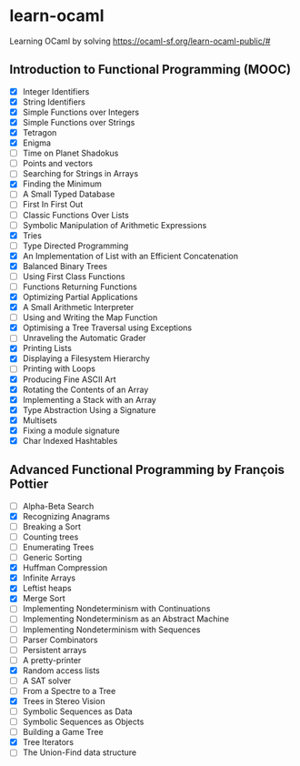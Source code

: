 # learn-ocaml
Learning OCaml by solving https://ocaml-sf.org/learn-ocaml-public/#
## Introduction to Functional Programming (MOOC)
- [x] Integer Identifiers
- [x] String Identifiers
- [x] Simple Functions over Integers
- [x] Simple Functions over Strings
- [x] Tetragon
- [x] Enigma
- [ ] Time on Planet Shadokus
- [ ] Points and vectors
- [ ] Searching for Strings in Arrays
- [x] Finding the Minimum
- [ ] A Small Typed Database
- [ ] First In First Out
- [ ] Classic Functions Over Lists
- [ ] Symbolic Manipulation of Arithmetic Expressions
- [x] Tries
- [ ] Type Directed Programming
- [x] An Implementation of List with an Efficient Concatenation
- [x] Balanced Binary Trees
- [ ] Using First Class Functions
- [ ] Functions Returning Functions
- [x] Optimizing Partial Applications
- [x] A Small Arithmetic Interpreter
- [ ] Using and Writing the Map Function
- [x] Optimising a Tree Traversal using Exceptions
- [ ] Unraveling the Automatic Grader
- [x] Printing Lists
- [x] Displaying a Filesystem Hierarchy
- [ ] Printing with Loops
- [x] Producing Fine ASCII Art
- [x] Rotating the Contents of an Array
- [x] Implementing a Stack with an Array
- [x] Type Abstraction Using a Signature
- [x] Multisets
- [x] Fixing a module  signature
- [x] Char  Indexed  Hashtables
## Advanced  Functional  Programming  by  François  Pottier
- [ ] Alpha-Beta  Search
- [x] Recognizing  Anagrams
- [ ] Breaking  a  Sort
- [ ] Counting  trees
- [ ] Enumerating  Trees
- [ ] Generic  Sorting
- [x] Huffman  Compression
- [x] Infinite  Arrays
- [x] Leftist  heaps
- [x] Merge  Sort
- [ ] Implementing  Nondeterminism  with  Continuations
- [ ] Implementing  Nondeterminism  as  an  Abstract  Machine
- [ ] Implementing  Nondeterminism  with  Sequences
- [ ] Parser  Combinators
- [ ] Persistent  arrays
- [ ] A  pretty-printer
- [x] Random  access  lists
- [ ] A  SAT  solver
- [ ] From  a  Spectre  to  a  Tree
- [x] Trees  in  Stereo  Vision
- [ ] Symbolic  Sequences  as  Data
- [ ] Symbolic  Sequences  as  Objects
- [ ] Building  a  Game  Tree
- [x] Tree  Iterators
- [ ] The  Union-Find  data  structure
